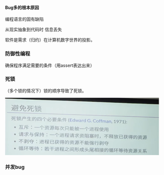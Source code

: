 #### Bug多的根本原因

编程语言的固有缺陷

从现实抽象到代码时 信息丢失

软件是需求（归约）在计算机数字世界的投影。

### 防御性编程

确保程序满足需要的条件（用assert表达出来）



### 死锁

（多个锁的情况下）锁的顺序导致了死锁。

![image-20230201214729565](imags/image-20230201214729565.png)



### 并发bug

